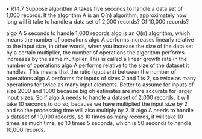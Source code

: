 • R14.7 
Suppose algorithm A takes five seconds to handle a data set of 1,000 records. If the
algorithm A is an O(n) algorithm, approximately how long will it take to handle a
data set of 2,000 records? Of 10,000 records?

algo A 5 seconds to handle 1,000 records
algo is an O(n) algorithm, which means the number of operations algo A performs increases linearly relative to the input size, in other words, when you increase the size of the data set by a certain multiplier, the number of operations the algorithm performs increases by the same multiplier. This is called a linear growth rate in the number of operations algo A performs relative to the size of the dataset it handles.
This means that the ratio (quotient) between the number of operations algo A performs for inputs of sizes 2 and 1 is 2, so twice as many operations for twice as many input elements. Better to assume for inputs of size 2000 and 1000 because big oh estimates are more accurate for larger input sizes.
So if algo A needs to handle a dataset of 2,000 records, it will take 10 seconds to do so, because we have multiplied the input size by 2 and so the processing time will also multiply by 2.
If algo A needs to handle a dataset of 10,000 records, so 10 times as many records, it will take 10 times as much time, so 10 times 5 seconds, which is 50 seconds to handle 10,000 records.
